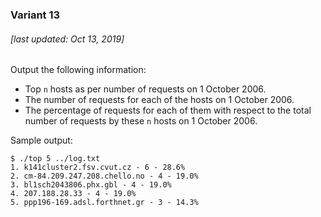 ### Variant 13

###### [last updated: Oct 13, 2019]

Output the following information:

* Top `n` hosts as per number of requests on 1 October 2006.
* The number of requests for each of the hosts on 1 October 2006.
* The percentage of requests for each of them with respect to the total number of requests by these `n` hosts on 1 October 2006.

Sample output:

```
$ ./top 5 ../log.txt
1. k141cluster2.fsv.cvut.cz - 6 - 28.6%
2. cm-84.209.247.208.chello.no - 4 - 19.0%
3. bl1sch2043806.phx.gbl - 4 - 19.0%
4. 207.188.28.33 - 4 - 19.0%
5. ppp196-169.adsl.forthnet.gr - 3 - 14.3%
```
